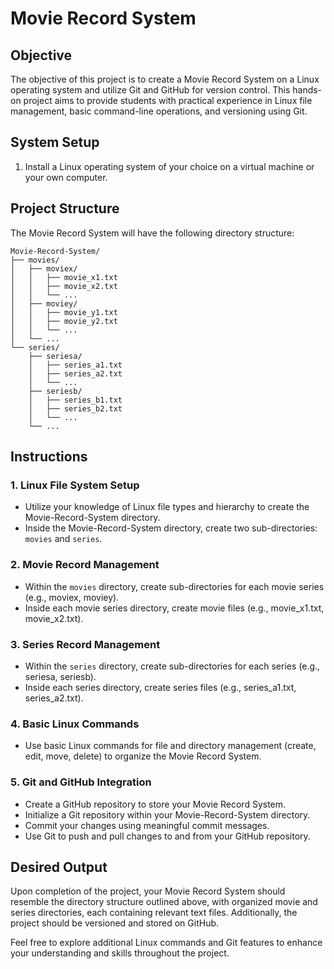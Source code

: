 # Movie Record System

## Objective
The objective of this project is to create a Movie Record System on a Linux operating system and utilize Git and GitHub for version control. This hands-on project aims to provide students with practical experience in Linux file management, basic command-line operations, and versioning using Git.

## System Setup
1. Install a Linux operating system of your choice on a virtual machine or your own computer.

## Project Structure
The Movie Record System will have the following directory structure:

```
Movie-Record-System/
├── movies/
│   ├── moviex/
│   │   ├── movie_x1.txt
│   │   ├── movie_x2.txt
│   │   └── ...
│   ├── moviey/
│   │   ├── movie_y1.txt
│   │   ├── movie_y2.txt
│   │   └── ...
│   └── ...
└── series/
    ├── seriesa/
    │   ├── series_a1.txt
    │   ├── series_a2.txt
    │   └── ...
    ├── seriesb/
    │   ├── series_b1.txt
    │   ├── series_b2.txt
    │   └── ...
    └── ...
```

## Instructions

### 1. Linux File System Setup
   - Utilize your knowledge of Linux file types and hierarchy to create the Movie-Record-System directory.
   - Inside the Movie-Record-System directory, create two sub-directories: `movies` and `series`.

### 2. Movie Record Management
   - Within the `movies` directory, create sub-directories for each movie series (e.g., moviex, moviey).
   - Inside each movie series directory, create movie files (e.g., movie_x1.txt, movie_x2.txt).

### 3. Series Record Management
   - Within the `series` directory, create sub-directories for each series (e.g., seriesa, seriesb).
   - Inside each series directory, create series files (e.g., series_a1.txt, series_a2.txt).

### 4. Basic Linux Commands
   - Use basic Linux commands for file and directory management (create, edit, move, delete) to organize the Movie Record System.

### 5. Git and GitHub Integration
   - Create a GitHub repository to store your Movie Record System.
   - Initialize a Git repository within your Movie-Record-System directory.
   - Commit your changes using meaningful commit messages.
   - Use Git to push and pull changes to and from your GitHub repository.

## Desired Output
Upon completion of the project, your Movie Record System should resemble the directory structure outlined above, with organized movie and series directories, each containing relevant text files. Additionally, the project should be versioned and stored on GitHub.

Feel free to explore additional Linux commands and Git features to enhance your understanding and skills throughout the project.
